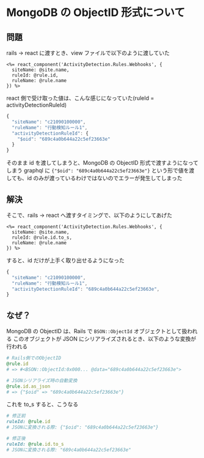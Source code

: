 # MongoDB の ObjectID 形式について

## 問題

rails -> react に渡すとき、view ファイルで以下のように渡していた

```erb
<%= react_component('ActivityDetection.Rules.Webhooks', {
  siteName: @site.name,
  ruleId: @rule.id,
  ruleName: @rule.name
}) %>
```

react 側で受け取った値は、こんな感じになっていた(ruleId = activityDetectionRuleId)

```javaScript
{
  "siteName": "c21090100000",
  "ruleName": "行動検知ルール1",
  "activityDetectionRuleId": {
    "$oid": "689c4a0b644a22c5ef23663e"
  }
}
```

そのまま id を渡してしまうと、MongoDB の ObjectID 形式で渡すようになってしまう
graphql に `{"$oid": "689c4a0b644a22c5ef23663e"}` という形で値を渡しても、id のみが渡っているわけではないのでエラーが発生してしまった

## 解決

そこで、rails -> react へ渡すタイミングで、以下のようにしてあげた

```erb
<%= react_component('ActivityDetection.Rules.Webhooks', {
  siteName: @site.name,
  ruleId: @rule.id.to_s,
  ruleName: @rule.name
}) %>
```

すると、id だけが上手く取り出せるようになった

```javaScript
{
  "siteName": "c21090100000",
  "ruleName": "行動検知ルール1",
  "activityDetectionRuleId": "689c4a0b644a22c5ef23663e",
}
```

## なぜ？

MongoDB の ObjectID は、Rails で `BSON::ObjectId` オブジェクトとして扱われる
このオブジェクトが JSON にシリアライズされるとき、以下のような変換が行われる

```ruby
# Rails側でのObjectID
@rule.id
# => #<BSON::ObjectId:0x000... @data="689c4a0b644a22c5ef23663e">

# JSONシリアライズ時の自動変換
@rule.id.as_json
# => {"$oid" => "689c4a0b644a22c5ef23663e"}
```

これを to_s すると、こうなる

```ruby
# 修正前
ruleId: @rule.id
# JSONに変換される際: {"$oid": "689c4a0b644a22c5ef23663e"}

# 修正後
ruleId: @rule.id.to_s
# JSONに変換される際: "689c4a0b644a22c5ef23663e"
```
